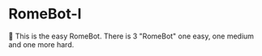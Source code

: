 # RomeBot-I
🛴 This is the easy RomeBot. There is 3 "RomeBot" one easy, one medium and one more hard.
